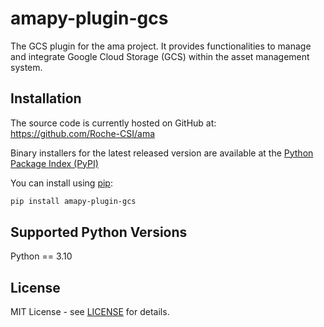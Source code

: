# amapy-plugin-gcs

The GCS plugin for the ama project. It provides functionalities
to manage and integrate Google Cloud Storage (GCS) within the asset management system.

## Installation

The source code is currently hosted on GitHub at:
https://github.com/Roche-CSI/ama

Binary installers for the latest released version are available at the
[Python Package Index (PyPI)](https://pypi.org/project/amapy-plugin-gcs/)

You can install using [pip](https://pip.pypa.io/en/stable/):

```sh
pip install amapy-plugin-gcs
```

## Supported Python Versions

Python == 3.10

## License

MIT License - see [LICENSE](https://github.com/Roche-CSI/ama/blob/main/LICENSE) for details.
